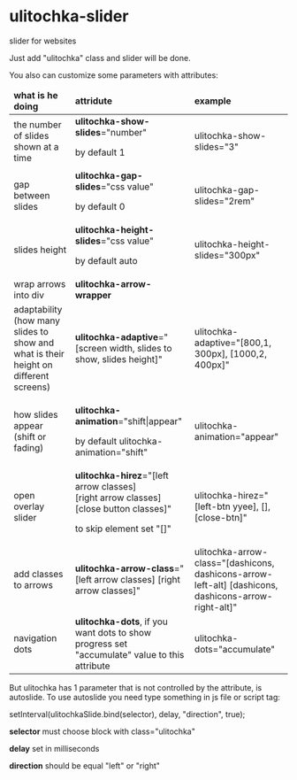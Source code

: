 # ulitochka-slider
slider for websites
<p>Just add "ulitochka" class and slider will be done.</p>
<p>You also can customize some parameters with attributes:</p>
<table>
	<thead>
		<tr>
      <td><b>what is he doing</b></td>
			<td><b>attridute</b></td>
			<td><b>example</b></td>
		</tr>
	</thead>
	<tbody>
	<tr>
		<td>the number of slides shown at a time</td>
		<td>
            <b>ulitochka-show-slides</b>="number"
            <p>by default 1</p>
        </td>
		<td>ulitochka-show-slides="3"</td>
	</tr>
	<tr>
		<td>gap between slides</td>
		<td>
            <b>ulitochka-gap-slides</b>="css value"
            <p>by default 0</p>
        </td>
		<td>ulitochka-gap-slides="2rem"</td>
	</tr>
	<tr>
		<td>slides height</td>
		<td>
            <b>ulitochka-height-slides</b>="css value"
            <p>by default auto</p>
        </td>
		<td>ulitochka-height-slides="300px"</td>
	</tr>
	<tr>
		<td>wrap arrows into div</td>
		<td><b>ulitochka-arrow-wrapper</b></td>
		<td></td>
	</tr>
	<tr>
		<td>adaptability (how many slides to show and what is their height on different screens)</td>
		<td><b>ulitochka-adaptive</b>="[screen width, slides to show, slides height]"</td>
		<td>ulitochka-adaptive="[800,1, 300px], [1000,2, 400px]"</td>
	</tr>
	<tr>
		<td>how slides appear (shift or fading)</td>
		<td>
            <p><b>ulitochka-animation</b>="shift|appear"<p>
            <p>by default ulitochka-animation="shift"<p>
        </td>
		<td>ulitochka-animation="appear"</td>
	</tr>
	<tr>
		<td>open overlay slider</td>
		<td><b>ulitochka-hirez</b>="[left arrow classes] <br>[right arrow classes] <br>[close button classes]" <p>to skip element set "[]"</p></td>
		<td>ulitochka-hirez="[left-btn yyee], [], [close-btn]"</td>
	</tr>
	<tr>
		<td>add classes to arrows</td>
		<td><b>ulitochka-arrow-class</b>="[left arrow classes] [right arrow classes]"</td>
		<td>ulitochka-arrow-class="[dashicons, dashicons-arrow-left-alt] [dashicons, dashicons-arrow-right-alt]"</td>
	</tr>
	<tr>
		<td>navigation dots</td>
		<td><b>ulitochka-dots</b>, if you want dots to show progress set "accumulate" value to this attribute</td>
		<td>ulitochka-dots="accumulate"</td>
	</tr>
	</tbody>
</table>
<p>But ulitochka has 1 parameter that is not controlled by the attribute, is autoslide. To use autoslide you need type something in js file or script tag:</p>
<p>setInterval(ulitochkaSlide.bind(selector), delay, "direction", true);</p>
<p><b>selector</b> must choose block with class="ulitochka"</p>
<p><b>delay</b> set in milliseconds</p>
<p><b>direction</b> should be equal "left" or "right"</p>
